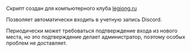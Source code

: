 Скрипт создан для компьютерного клуба <a href="[legiong.ru](https://legiong.ru/)">legiong.ru</a>

Позволяет автоматически входить в учетную запись Discord.

Периодически может требоваться подтверждение входа из нового места, но это подтверждение делает администратор, поэтому особых проблем не доставляет.
